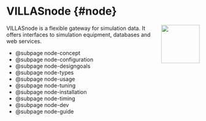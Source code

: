 # VILLASnode {#node}

<img src="villas_node.png" width="100" align="right" />

VILLASnode is a flexible gateway for simulation data. It offers interfaces to simulation equipment, databases and web services.

- @subpage node-concept
- @subpage node-configuration
- @subpage node-designgoals
- @subpage node-types
- @subpage node-usage
- @subpage node-tuning
- @subpage node-installation
- @subpage node-timing
- @subpage node-dev
- @subpage node-guide